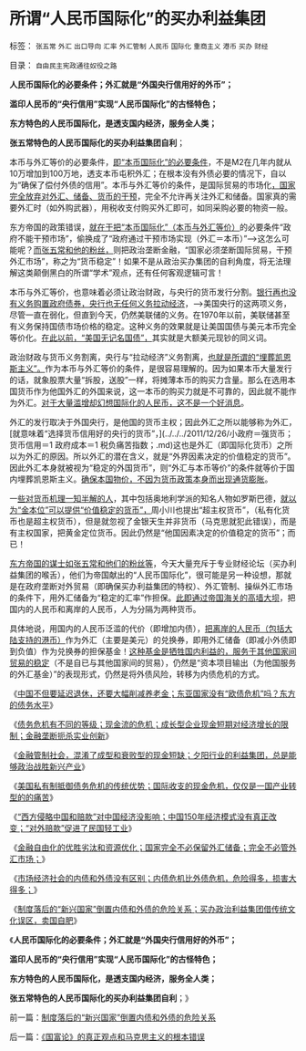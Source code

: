 # 所谓“人民币国际化”的买办利益集团

标签： `张五常` `外汇` `出口导向` `汇率` `外汇管制` `人民币` `国际化` `重商主义` `港币` `买办` `财经` 

目录： `自由民主宪政通往奴役之路`

**人民币国际化的必要条件；外汇就是“外国央行信用好的外币”；**

**滥印人民币的“央行信用”实现“人民币国际化”的古怪特色；**

**东方特色的人民币国际化，是透支国内经济，服务全人类；**

**张五常特色的人民币国际化的买办利益集团自利**；



本币与外汇等价的必要条件，[即“本币国际化”的必要条件](../../../2009/7/4/人民币国际化只能是大跃进式的白日梦.md)，不是M2在几年内就从10万增加到100万地，透支本币屯积外汇；在根本没有外债必要的情况下，自以为“确保了偿付外债的信用”。本币与外汇等价的条件，是国际贸易的市场化[，国家完全放弃对外汇、储备、货币的干预](../../../2012/6/21/国家完全不必保留外汇储备；完全不必关注外汇市场；.md)，完全不允许再关注外汇和储备。国家真的需要外汇时（如外购武器），用税收支付购买外汇即可，如同采购必要的物资一般。

东方帝国的政策错误，[就在于把“本币国际化”（本币与外汇等价）](../../../2009/6/30/人民币国际化可能是中国百姓利益的噩耗.md)的必要条件“政府不能干预市场”，偷换成了“政府通过干预市场实现（外汇＝本币）”——>这怎么可能呢？[而张五常和他的粉丝，](../../../2011/11/30/平价购买力的货币“稳定”：汇率稳定则通货膨胀.md)则把政治垄断金融，“国家必须垄断国际贸易，干预外汇市场”，称之为“货币稳定”！如果不是从政治买办集团的自利角度，将无法理解这类颠倒黑白的所谓“学术”观点，还有任何客观逻辑可言！

本币与外汇等价，也意味着必须让政治财政，与央行的货币发行分割。[银行再也没有义务购置政府债券，央行也无任何义务拉动经济](../../../2009/5/10/坚持市场经济思维看经济.md)，——>美国央行的这两项义务，尽管一直在弱化，但直到今天，仍然美联储的义务。在1970年以前，美联储甚至有义务保持国债市场价格的稳定。这种义务的效果就是让美国国债与美元本币完全等价化。[在此以前，“美国无记名国债”，](../../../2009/12/3/什么是财富？货币天生是国库券.md)其实就是大额美元现钞的同义词。

政治财政与货币义务割离，央行与“拉动经济”义务割离，[也就是所谓的“埋葬凯恩斯主义”。](../../../2011/9/28/埋葬凯恩斯主义，是否符合你的利益？.md)作为本币与外汇等价的条件，是很容易理解的。因为如果本币大量发行的话，就象股票大量“拆股，送股”一样，将摊薄本币的购买力含量。那么在选用本国货币作为他国外汇的外国来说，这一本币的购买力就是不可靠的，因此就不能作为外汇。[对于大量滥增却幻想国际化的人民币，这不是一个好消息](../../../2011/6/15/国际板推动RMB国际化的骗局.md)。

外汇的发行取决于外国央行，是他国的货币主权；因此外汇之所以能够称为外汇，[就意味着“选择货币信用好的央行的货币”，](../../../2011/12/26/小政府＝强货币；货币信用＝1 政府成本＝1 税负痛苦指数；.md)这也是外汇（即国际化货币）之所以为外汇的原因。所以外汇的潜在含义，就是“外界因素决定的价值稳定的货币”。因此外汇本身就被视为“稳定的外国货币”，则“外汇与本币等价”的条件就等价于国内埋葬凯恩斯主义。[确保本国物价，不因为货币政策本身而出现通货膨胀](../../../2010/6/29/克鲁格曼和心脏病的中国式疗法.md)。

一[些对货币机理一知半解的人](../../../2011/12/25/牛顿货币定理：任何货币最终归宿为空锚；.md)，其中包括奥地利学派的知名人物如罗斯巴德，[就以为“金本位”可以提供“价值稳定的货币”，](../../../2011/12/25/牛顿货币本位定理.md)周小川也提出“超主权货币”，（私有化货币也是超主权货币），但是就忽视了金银天生并非货币（马克思就犯此错误），而是有主权国家，把黄金定位货币。因此仍然是“他国因素决定的价值稳定的货币”；而已！

[东方帝国的谋士如张五常和他们的粉丝等](../../../2011/10/14/人民币低估的经济学本质，看仇美的都是什么人？.md)，今天大量充斥于专业财经论坛（买办利益集团的喉舌），他们为帝国献出的“人民币国际化”，很可能是另一种设想，那就是在政府垄断对外贸易（即确保买办利益集团的特权）、外汇管制、操纵外汇市场的条件下，用外汇储备为“稳定的汇率”作担保。[此即通过帝国海关的高墙大坝](../../../2012/2/22/外汇自由流动不会危害国家安全.md)，把国内的人民币和离岸的人民币，人为分隔为两种货币。

具体地说，用国内的人民币泛滥的代价（即增加内债），[把离岸的人民币（包括大陆支持的港币）](../../../2009/6/26/中国必须尽快放弃港币！避免大陆沦陷！.md)作为外汇（主要是美元）的兑换券，即用外汇储备（即减小外债即到负值）作为兑换券的担保基金！[这种基金是牺牲国内利益的，服务于其他国家间贸易的稳定](../../../2009/4/5/人民币国际化条件和黄宗羲定律综合症金标准.md)（不是自已与其他国家间的贸易），仍然是“资本项目输出（为他国服务的外汇基金）”的表现形式，仍然是将外债风险，转移为内债危机的方式。

《[中国不但要延迟退休，还要大幅削减养老金；东亚国家没有“欧债危机”吗？东方的债务水平](../../../2012/6/20/不但需要延迟退休，还需要大幅削减退休养老金.md)》

《[债务危机有不同的等级；现金流的危机；成长型企业现金短期对经济增长的限制；金融垄断扼杀实业创新](../../../2012/6/20/“向成长型企业倾斜”同样要不得！.md)》

《[金融管制社会，混淆了成型和衰败型的现金短缺；夕阳行业的利益集团，总是能够政治战胜新兴产业](../../../2012/6/20/近代工业化国家走向战争的共同根源.md)》

《[美国私有制抵御债务危机的传统优势；国际收支的现金危机，仅仅是一国产业转型的的痛苦](../../../2012/6/21/国际债务危机仅仅是无害的产业转型压力的“痛苦”.md)》

《[“西方侵略中国和赔款”对中国经济没影响；中国150年经济模式没有真正改变；“对外赔款”促进了民国轻工业](../../../2012/6/21/“西方侵略中国和赔款”对中国经济没影响；.md)》

《[金融自由化的优胜劣汰和资源优化；国家完全不必保留外汇储备；完全不必管外汇市场；](../../../2012/6/21/国家完全不必保留外汇储备；完全不必关注外汇市场；.md)》

《[市场经济社会的内债和外债没有区别；内债危机比外债危机，危险得多，损害大得多；](../../../2012/6/22/内债危机比外债危机，危险得多，损害大得多.md)》

《[制度落后的“新兴国家”倒置内债和外债的危险关系；买办政治利益集团借传统文化误区，卖国自肥](../../../2012/6/22/制度落后的“新兴国家”倒置内债和外债的危险关系.md)》

《**人民币国际化的必要条件；外汇就是“外国央行信用好的外币”；**

**滥印人民币的“央行信用”实现“人民币国际化”的古怪特色；**

**东方特色的人民币国际化，是透支国内经济，服务全人类；**

**张五常特色的人民币国际化的买办利益集团自利**；》

前一篇：[制度落后的“新兴国家”倒置内债和外债的危险关系](../../../2012/6/22/制度落后的“新兴国家”倒置内债和外债的危险关系.md)

后一篇：[《国富论》的真正观点和马克思主义的根本错误](../../../2012/6/23/《国富论》的真正观点和马克思主义的根本错误.md)